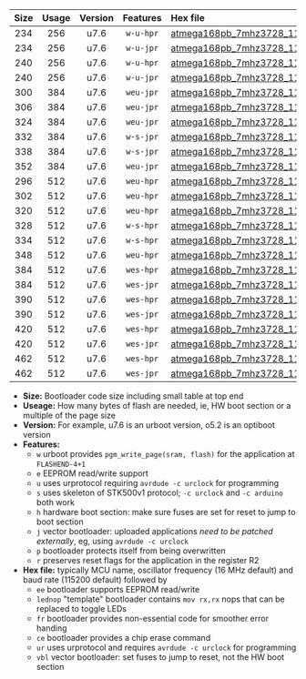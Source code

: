 |Size|Usage|Version|Features|Hex file|
|:-:|:-:|:-:|:-:|:--|
|234|256|u7.6|`w-u-hpr`|[atmega168pb_7mhz3728_115200bps_ur.hex](https://raw.githubusercontent.com/stefanrueger/urboot/main/atmega168pb_7mhz3728_115200bps_ur.hex)|
|234|256|u7.6|`w-u-jpr`|[atmega168pb_7mhz3728_115200bps_ur_vbl.hex](https://raw.githubusercontent.com/stefanrueger/urboot/main/atmega168pb_7mhz3728_115200bps_ur_vbl.hex)|
|240|256|u7.6|`w-u-hpr`|[atmega168pb_7mhz3728_115200bps_lednop_ur.hex](https://raw.githubusercontent.com/stefanrueger/urboot/main/atmega168pb_7mhz3728_115200bps_lednop_ur.hex)|
|240|256|u7.6|`w-u-jpr`|[atmega168pb_7mhz3728_115200bps_lednop_ur_vbl.hex](https://raw.githubusercontent.com/stefanrueger/urboot/main/atmega168pb_7mhz3728_115200bps_lednop_ur_vbl.hex)|
|300|384|u7.6|`weu-jpr`|[atmega168pb_7mhz3728_115200bps_ee_ur_vbl.hex](https://raw.githubusercontent.com/stefanrueger/urboot/main/atmega168pb_7mhz3728_115200bps_ee_ur_vbl.hex)|
|306|384|u7.6|`weu-jpr`|[atmega168pb_7mhz3728_115200bps_ee_lednop_ur_vbl.hex](https://raw.githubusercontent.com/stefanrueger/urboot/main/atmega168pb_7mhz3728_115200bps_ee_lednop_ur_vbl.hex)|
|324|384|u7.6|`weu-jpr`|[atmega168pb_7mhz3728_115200bps_ee_lednop_fr_ur_vbl.hex](https://raw.githubusercontent.com/stefanrueger/urboot/main/atmega168pb_7mhz3728_115200bps_ee_lednop_fr_ur_vbl.hex)|
|332|384|u7.6|`w-s-jpr`|[atmega168pb_7mhz3728_115200bps_vbl.hex](https://raw.githubusercontent.com/stefanrueger/urboot/main/atmega168pb_7mhz3728_115200bps_vbl.hex)|
|338|384|u7.6|`w-s-jpr`|[atmega168pb_7mhz3728_115200bps_lednop_vbl.hex](https://raw.githubusercontent.com/stefanrueger/urboot/main/atmega168pb_7mhz3728_115200bps_lednop_vbl.hex)|
|352|384|u7.6|`weu-jpr`|[atmega168pb_7mhz3728_115200bps_ee_lednop_fr_ce_ur_vbl.hex](https://raw.githubusercontent.com/stefanrueger/urboot/main/atmega168pb_7mhz3728_115200bps_ee_lednop_fr_ce_ur_vbl.hex)|
|296|512|u7.6|`weu-hpr`|[atmega168pb_7mhz3728_115200bps_ee_ur.hex](https://raw.githubusercontent.com/stefanrueger/urboot/main/atmega168pb_7mhz3728_115200bps_ee_ur.hex)|
|302|512|u7.6|`weu-hpr`|[atmega168pb_7mhz3728_115200bps_ee_lednop_ur.hex](https://raw.githubusercontent.com/stefanrueger/urboot/main/atmega168pb_7mhz3728_115200bps_ee_lednop_ur.hex)|
|320|512|u7.6|`weu-hpr`|[atmega168pb_7mhz3728_115200bps_ee_lednop_fr_ur.hex](https://raw.githubusercontent.com/stefanrueger/urboot/main/atmega168pb_7mhz3728_115200bps_ee_lednop_fr_ur.hex)|
|328|512|u7.6|`w-s-hpr`|[atmega168pb_7mhz3728_115200bps.hex](https://raw.githubusercontent.com/stefanrueger/urboot/main/atmega168pb_7mhz3728_115200bps.hex)|
|334|512|u7.6|`w-s-hpr`|[atmega168pb_7mhz3728_115200bps_lednop.hex](https://raw.githubusercontent.com/stefanrueger/urboot/main/atmega168pb_7mhz3728_115200bps_lednop.hex)|
|348|512|u7.6|`weu-hpr`|[atmega168pb_7mhz3728_115200bps_ee_lednop_fr_ce_ur.hex](https://raw.githubusercontent.com/stefanrueger/urboot/main/atmega168pb_7mhz3728_115200bps_ee_lednop_fr_ce_ur.hex)|
|384|512|u7.6|`wes-hpr`|[atmega168pb_7mhz3728_115200bps_ee.hex](https://raw.githubusercontent.com/stefanrueger/urboot/main/atmega168pb_7mhz3728_115200bps_ee.hex)|
|384|512|u7.6|`wes-jpr`|[atmega168pb_7mhz3728_115200bps_ee_vbl.hex](https://raw.githubusercontent.com/stefanrueger/urboot/main/atmega168pb_7mhz3728_115200bps_ee_vbl.hex)|
|390|512|u7.6|`wes-hpr`|[atmega168pb_7mhz3728_115200bps_ee_lednop.hex](https://raw.githubusercontent.com/stefanrueger/urboot/main/atmega168pb_7mhz3728_115200bps_ee_lednop.hex)|
|390|512|u7.6|`wes-jpr`|[atmega168pb_7mhz3728_115200bps_ee_lednop_vbl.hex](https://raw.githubusercontent.com/stefanrueger/urboot/main/atmega168pb_7mhz3728_115200bps_ee_lednop_vbl.hex)|
|420|512|u7.6|`wes-hpr`|[atmega168pb_7mhz3728_115200bps_ee_lednop_fr.hex](https://raw.githubusercontent.com/stefanrueger/urboot/main/atmega168pb_7mhz3728_115200bps_ee_lednop_fr.hex)|
|420|512|u7.6|`wes-jpr`|[atmega168pb_7mhz3728_115200bps_ee_lednop_fr_vbl.hex](https://raw.githubusercontent.com/stefanrueger/urboot/main/atmega168pb_7mhz3728_115200bps_ee_lednop_fr_vbl.hex)|
|462|512|u7.6|`wes-hpr`|[atmega168pb_7mhz3728_115200bps_ee_lednop_fr_ce.hex](https://raw.githubusercontent.com/stefanrueger/urboot/main/atmega168pb_7mhz3728_115200bps_ee_lednop_fr_ce.hex)|
|462|512|u7.6|`wes-jpr`|[atmega168pb_7mhz3728_115200bps_ee_lednop_fr_ce_vbl.hex](https://raw.githubusercontent.com/stefanrueger/urboot/main/atmega168pb_7mhz3728_115200bps_ee_lednop_fr_ce_vbl.hex)|

- **Size:** Bootloader code size including small table at top end
- **Useage:** How many bytes of flash are needed, ie, HW boot section or a multiple of the page size
- **Version:** For example, u7.6 is an urboot version, o5.2 is an optiboot version
- **Features:**
  + `w` urboot provides `pgm_write_page(sram, flash)` for the application at `FLASHEND-4+1`
  + `e` EEPROM read/write support
  + `u` uses urprotocol requiring `avrdude -c urclock` for programming
  + `s` uses skeleton of STK500v1 protocol; `-c urclock` and `-c arduino` both work
  + `h` hardware boot section: make sure fuses are set for reset to jump to boot section
  + `j` vector bootloader: uploaded applications *need to be patched externally*, eg, using `avrdude -c urclock`
  + `p` bootloader protects itself from being overwritten
  + `r` preserves reset flags for the application in the register R2
- **Hex file:** typically MCU name, oscillator frequency (16 MHz default) and baud rate (115200 default) followed by
  + `ee` bootloader supports EEPROM read/write
  + `lednop` "template" bootloader contains `mov rx,rx` nops that can be replaced to toggle LEDs
  + `fr` bootloader provides non-essential code for smoother error handing
  + `ce` bootloader provides a chip erase command
  + `ur` uses urprotocol and requires `avrdude -c urclock` for programming
  + `vbl` vector bootloader: set fuses to jump to reset, not the HW boot section
